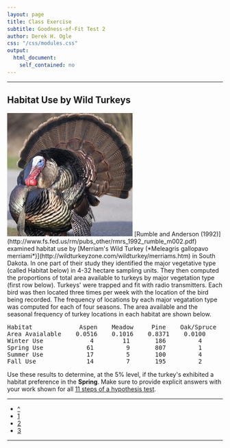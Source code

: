 ```yaml
---
layout: page
title: Class Exercise
subtitle: Goodness-of-Fit Test 2
author: Derek H. Ogle
css: "/css/modules.css"
output:
  html_document:
    self_contained: no
---
```


----

## Habitat Use by Wild Turkeys
<img src="zimgs/merriam-turkey.jpg" alt="Merriam's Turkey" class="img-right">
[Rumble and Anderson (1992)](http://www.fs.fed.us/rm/pubs_other/rmrs_1992_rumble_m002.pdf) examined habitat use by [Merriam's Wild Turkey (*Meleagris gallopavo merriami*)](http://wildturkeyzone.com/wildturkey/merriams.htm) in South Dakota.  In one part of their study they identified the major vegetative type (called Habitat below) in 4-32 hectare sampling units.  They then computed the proportions of total area available to turkeys by major vegetation type (first row below).  Turkeys' were trapped and fit with radio transmitters.  Each bird was then located three times per week with the location of the bird being recorded.  The frequency of locations by each major vegatation type was computed for each of four seasons.  The area available and the seasonal frequency of turkey locations in each habitat are shown below.

<pre>
Habitat             Aspen    Meadow     Pine    Oak/Spruce
Area Avaialable    0.0516    0.1016    0.8371    0.0100
Winter Use             4        11       186         4         
Spring Use            61         9       807         1
Summer Use            17         5       100         4
Fall Use              14         7       195         2
</pre>

Use these results to determine, at the 5% level, if the turkey's exhibited a habitat preference in the **Spring**.  Make sure to provide explicit answers with your work shown for all [11 steps of a hypothesis test](11-steps).

----

<div class="text-center">
<ul class="pagination pagination-lg">
  <li><a href="GOFTest.html">^</a></li>
  <li><a href="GOFTest_CE1.html">1</a></li>
  <li class="active"><a href="#">2</a></li>
  <li><a href="GOFTest_CE3.html">3</a></li>
</ul>
</div>

----
